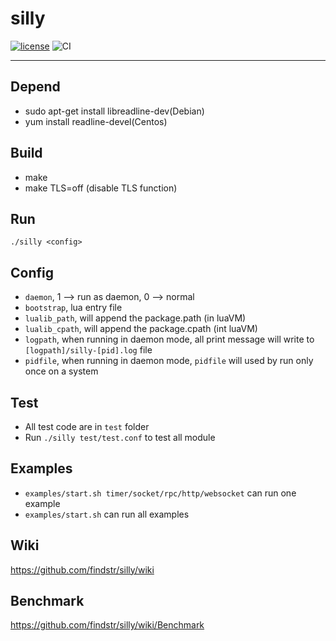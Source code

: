 # silly

[![license](https://img.shields.io/badge/license-MIT-brightgreen.svg?style=flat)](https://github.com/findstr/silly/blob/master/LICENSE)
![CI](https://github.com/findstr/silly/workflows/CI/badge.svg?branch=master)

--------

## Depend

- sudo apt-get install libreadline-dev(Debian)
- yum install readline-devel(Centos)

## Build

- make
- make TLS=off (disable TLS function)

## Run
    ./silly <config>

## Config

- `daemon`, 1 --> run as daemon, 0 --> normal
- `bootstrap`, lua entry file
- `lualib_path`, will append the package.path (in luaVM)
- `lualib_cpath`, will append the package.cpath (int luaVM)
- `logpath`, when running in daemon mode, all print message will write to `[logpath]/silly-[pid].log` file
- `pidfile`, when running in daemon mode, `pidfile` will used by run only once on a system

## Test

- All test code are in `test` folder
- Run `./silly test/test.conf` to test all module

## Examples

- `examples/start.sh timer/socket/rpc/http/websocket` can run one example
- `examples/start.sh` can run all examples

## Wiki
https://github.com/findstr/silly/wiki

## Benchmark
https://github.com/findstr/silly/wiki/Benchmark
